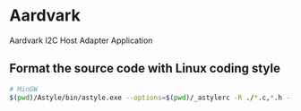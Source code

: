 # Aardvark
Aardvark I2C Host Adapter Application

Format the source code with Linux coding style
---
```bash
# MinGW
$(pwd)/Astyle/bin/astyle.exe --options=$(pwd)/_astylerc -R ./*.c,*.h --exclude=AStyle --formatted
```
